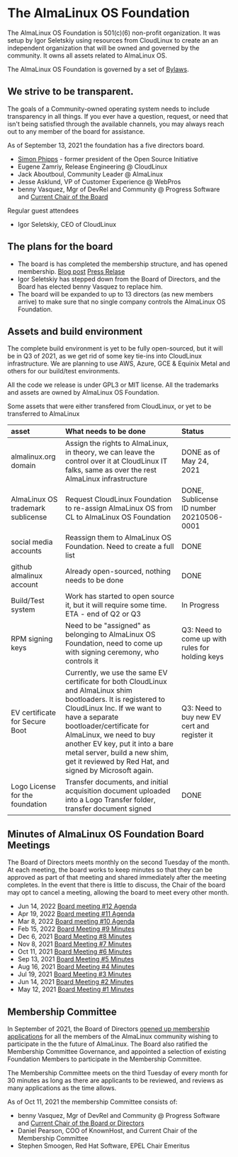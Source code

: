 # The AlmaLinux OS Foundation

The AlmaLinux OS Foundation is 501(c)(6) non-profit organization. It was setup by Igor Seletskiy using resources from CloudLinux to create an an independent organization that will be owned and governed by the community. It owns all assets related to AlmaLinux OS.

The AlmaLinux OS Foundation is governed by a set of [Bylaws](https://almalinux.org/p/foundation-bylaws/). 


## We strive to be transparent.

The goals of a Community-owned operating system needs to include transparency in all things. If you ever have a question, request, or need that isn't being satisfied through the available channels, you may always reach out to any member of the board for assistance. 

As of September 13, 2021 the foundation has a five directors board.
- [Simon Phipps](https://en.wikipedia.org/wiki/Simon_Phipps_(programmer)) - former president of the Open Source Initiative
- Eugene Zamriy, Release Engineering @ CloudLinux
- Jack Aboutboul, Community Leader @ AlmaLinux
- Jesse Asklund, VP of Customer Experience @ WebPros
- benny Vasquez, Mgr of DevRel and Community @ Progress Software and [Current Chair of the Board](https://almalinux.org/blog/hi-im-benny-how-can-i-help/)

Regular guest attendees
- Igor Seletskiy, CEO of CloudLinux

## The plans for the board

- The board is has completed the membership structure, and has opened membership. [Blog post](https://almalinux.org/blog/what-almalinux-foundation-membership-means-for-you/) [Press Relase](https://www.businesswire.com/news/home/20211005005953/en/AlmaLinux-OS-Foundation-Membership-Opens-to-the-Public)
- Igor Seletskiy has stepped down from the Board of Directors, and the Board has elected benny Vasquez to replace him. 
- The board will be expanded to up to 13 directors (as new members arrive) to make sure that no single company controls the AlmaLinux OS Foundation.

## Assets and build environment
The complete build environment is yet to be fully open-sourced, but it will be in Q3 of 2021, as we get rid of some key tie-ins into CloudLinux infrastructure. We are planning to use AWS, Azure, GCE & Equinix Metal and others for our build/test environments.

All the code we release is under GPL3 or MIT license.
All the trademarks and assets are owned by AlmaLinux OS Foundation.

Some assets that were either transfered from CloudLinux, or yet to be transferred to AlmaLinux

| asset | What needs to be done | Status |
|:--- |:--- |:--- |
| almalinux.org domain | Assign the rights to AlmaLinux, in theory, we can leave the control over it at CloudLinux IT falks, same as over the rest AlmaLinux infrastructure | DONE as of May 24, 2021 |
| AlmaLinux OS trademark sublicense | Request CloudLinux Foundation to re-assign AlmaLinux OS from CL to AlmaLinux OS Foundation | DONE, Sublicense ID number 20210506-0001 |
| social media accounts | Reassign them to AlmaLinux OS Foundation. Need to create a full list |  DONE |
| github almalinux account | Already open-sourced, nothing needs to be done | DONE |
| Build/Test system | Work has started to open source it, but it will require some time. ETA - end of Q2 or Q3 | In Progress |
| RPM signing keys | Need to be "assigned" as belonging to AlmaLinux OS Foundation, need to come up with signing ceremony, who controls it | Q3: Need to come up with rules for holding keys 
| EV certificate for Secure Boot | Currently, we use the same EV certificate for both CloudLinux and AlmaLinux shim bootloaders. It is registered to CloudLinux Inc. If we want to have a separate bootloader/certificate for AlmaLinux, we need to buy another EV key, put it into a bare metal server, build a new shim, get it reviewed by Red Hat, and signed by Microsoft again. |  Q3: Need to buy new EV cert and register it |
| Logo License for the foundation | Transfer documents, and initial acquisition document uploaded into a Logo Transfer folder, transfer document signed | DONE| 

## Minutes of AlmaLinux OS Foundation Board Meetings

The Board of Directors meets monthly on the second Tuesday of the month. At each meeting, the board works to keep minutes so that they can be approved as part of that meeting and shared immediately after the meeting completes. In the event that there is little to discuss, the Chair of the board may opt to cancel a meeting, allowing the board to meet every other month.


- Jun 14, 2022 [Board meeting #12 Agenda](https://docs.google.com/document/d/1TbwwVN-t4jKPwfwpzcai6k_4P0FO0-kwkcWzC_YdS-s/view?usp=sharing)
- Apr 19, 2022 [Board meeting #11 Agenda](https://docs.google.com/document/d/1VrvXGJsPruH7QY2gdmHQOEt8UQ_Z6YEiYrroUhg8reE/view?usp=sharing)
- Mar 8, 2022 [Board meeting #10 Agenda](https://docs.google.com/document/d/1Hs85u__jLmUUsqR_K_w3rhaxy8iatJ7uTFwXCUHAU7U/view?usp=sharing)
- Feb 15, 2022 [Board Meeting #9 Minutes](https://drive.google.com/file/d/1UQZ2hPXEZgn2Ha8sGMGUr7-PRao7R4fb/view?usp=sharing)
- Dec 6, 2021 [Board Meeting #8 Minutes](https://drive.google.com/file/d/1p-LQWuENiS-KZNPoB89Fblkey5TiJEeV/view?usp=sharing)
- Nov 8, 2021 [Board Meeting #7 Minutes](https://drive.google.com/file/d/1X8BNjupxLusluUq2q-phwWMe0C0sGD_K/view?usp=sharing)
- Oct 11, 2021 [Board Meeting #6 Minutes](https://drive.google.com/file/d/1q_7xDNOt4yieXnP5eF4kAcKWtmaAzQiq/view?usp=sharing)
- Sep 13, 2021 [Board Meeting #5 Minutes](https://drive.google.com/file/d/1x5k1wUv9UtkNvXu-JBbVb9JFNPyo67vm/view?usp=sharing)
- Aug 16, 2021 [Board Meeting #4 Minutes](https://drive.google.com/file/d/1TAXkQg2kh8Hj-yyF0Hyx1CIJsOg3QCtp/view?usp=sharing)
- Jul 19, 2021 [Board Meeting #3 Minutes](https://drive.google.com/file/d/1YfpQMs2YRiozcMyGvHjeP1Nr2cp3hD9u/view?usp=sharing)
- Jun 14, 2021 [Board Meeting #2 Minutes](https://drive.google.com/file/d/1hwcgIacCug0TESfohIB-mEiYs69BCLfv/view?usp=sharing)
- May 12, 2021 [Board Meeting #1 Minutes](https://drive.google.com/file/d/1O2oNPu9rXxnu0IjYkdeS3dDfKN4YKVsJ/view?usp=sharing)

## Membership Committee

In September of 2021, the Board of Directors [opened up membership applications](https://almalinux.org/blog/what-almalinux-foundation-membership-means-for-you/) for all the members of the AlmaLinux community wishing to participate in the the future of AlmaLinux. The Board also ratified the Membership Committee Governance, and appointed a selection of existing Foundation Members to participate in the Membership Committee. 

The Membership Committee meets on the third Tuesday of every month for 30 minutes as long as there are applicants to be reviewed, and reviews as many applications as the time allows. 

As of Oct 11, 2021 the membership Committee consists of:
- benny Vasquez, Mgr of DevRel and Community @ Progress Software and [Current Chair of the Board or Directors](https://almalinux.org/blog/hi-im-benny-how-can-i-help/)
- Daniel Pearson, COO of KnownHost, and Current Chair of the Membership Committee
- Stephen Smoogen, Red Hat Software, EPEL Chair Emeritus
